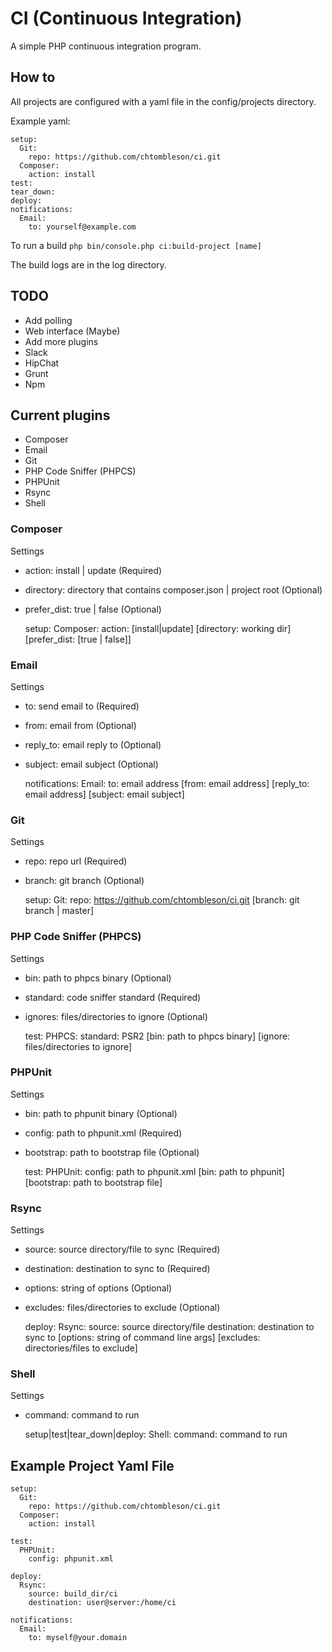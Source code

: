 # CI (Continuous Integration)

A simple PHP continuous integration program.

## How to

All projects are configured with a yaml file in the config/projects directory.

Example yaml:

    setup:
      Git:
        repo: https://github.com/chtombleson/ci.git
      Composer:
        action: install
    test:
    tear_down:
    deploy:
    notifications:
      Email:
        to: yourself@example.com

To run a build `php bin/console.php ci:build-project [name]`

The build logs are in the log directory.

## TODO

  * Add polling
  * Web interface (Maybe)
  * Add more plugins
   * Slack
   * HipChat
   * Grunt
   * Npm

## Current plugins

  * Composer
  * Email
  * Git
  * PHP Code Sniffer (PHPCS)
  * PHPUnit
  * Rsync
  * Shell

### Composer

Settings

  * action: install | update (Required)
  * directory: directory that contains composer.json | project root (Optional)
  * prefer_dist: true | false (Optional)

    setup:
      Composer:
        action: [install|update]
        [directory: working dir]
        [prefer_dist: [true | false]]

### Email

Settings

  * to: send email to (Required)
  * from: email from (Optional)
  * reply_to: email reply to (Optional)
  * subject: email subject (Optional)

    notifications:
      Email:
        to: email address
        [from: email address]
        [reply_to: email address]
        [subject: email subject]

### Git

Settings

  * repo: repo url (Required)
  * branch: git branch (Optional)

    setup:
      Git:
        repo: https://github.com/chtombleson/ci.git
        [branch: git branch | master]

### PHP Code Sniffer (PHPCS)

Settings

  * bin: path to phpcs binary (Optional)
  * standard: code sniffer standard (Required)
  * ignores: files/directories to ignore (Optional)

    test:
      PHPCS:
        standard: PSR2
        [bin: path to phpcs binary]
        [ignore: files/directories to ignore]

### PHPUnit

Settings

  * bin: path to phpunit binary (Optional)
  * config: path to phpunit.xml  (Required)
  * bootstrap: path to bootstrap file (Optional)

    test:
      PHPUnit:
        config: path to phpunit.xml
        [bin: path to phpunit]
        [bootstrap: path to bootstrap file]

### Rsync

Settings

  * source: source directory/file to sync (Required)
  * destination: destination to sync to (Required)
  * options: string of options (Optional)
  * excludes: files/directories to exclude (Optional)

    deploy:
      Rsync:
        source: source directory/file
        destination: destination to sync to
        [options: string of command line args]
        [excludes: directories/files to exclude]

### Shell

Settings

  * command: command to run

    setup|test|tear_down|deploy:
      Shell:
        command: command to run

## Example Project Yaml File

    setup:
      Git:
        repo: https://github.com/chtombleson/ci.git
      Composer:
        action: install

    test:
      PHPUnit:
        config: phpunit.xml

    deploy:
      Rsync:
        source: build_dir/ci
        destination: user@server:/home/ci

    notifications:
      Email:
        to: myself@your.domain
